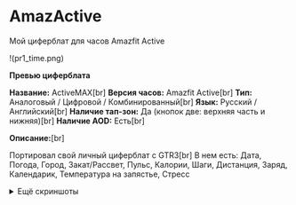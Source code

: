 # AmazActive
Мой циферблат для часов Amazfit Active


!(pr1_time.png)


**Превью циферблата**

**Название:** ActiveMAX[br]
**Версия часов:** Amazfit Active[br]
**Тип:** Аналоговый / Цифровой / Комбинированный[br]
**Язык:** Русский / Английский[br]
**Наличие тап-зон:** Да (кнопок две: верхняя часть и нижняя)[br]
**Наличие AOD:** Есть[br]

**Описание:**[br]

Портировал свой личный циферблат с GTR3[br]
В нем есть: Дата, Погода, Город, Закат/Рассвет, Пульс, Калории, Шаги, Дистанция, Заряд, Календарик, Температура на запястье, Стресс

<details>
<summary>Ещё скриншоты</summary>
  ![первый_экран](pr1_time.png)
  ![второй_экран](pr2.png)
  ![третий_экран](pr3_cal.png)
  ![AOD_экран](pr4_aod.png)
</details>
